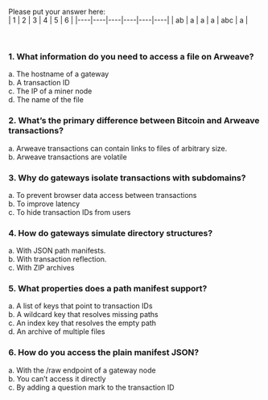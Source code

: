 Please put your answer here:  
| 1 | 2 | 3 | 4 | 5 | 6 |
|----|----|----|----|----|----|
| ab  | a  | a  | a  | abc  | a  |

<br>

### 1. What information do you need to access a file on Arweave?

a. The hostname of a gateway  
b. A transaction ID  
c. The IP of a miner node  
d. The name of the file

### 2. What’s the primary difference between Bitcoin and Arweave transactions?

a. Arweave transactions can contain links to files of arbitrary size.  
b. Arweave transactions are volatile

### 3. Why do gateways isolate transactions with subdomains?

a. To prevent browser data access between transactions  
b. To improve latency  
c. To hide transaction IDs from users  

### 4. How do gateways simulate directory structures?

a. With JSON path manifests.  
b. With transaction reflection.  
c. With ZIP archives  

### 5. What properties does a path manifest support?

a. A list of keys that point to transaction IDs  
b. A wildcard key that resolves missing paths  
c. An index key that resolves the empty path  
d. An archive of multiple files

### 6. How do you access the plain manifest JSON?

a. With the /raw endpoint of a gateway node  
b. You can’t access it directly  
c. By adding a question mark to the transaction ID 